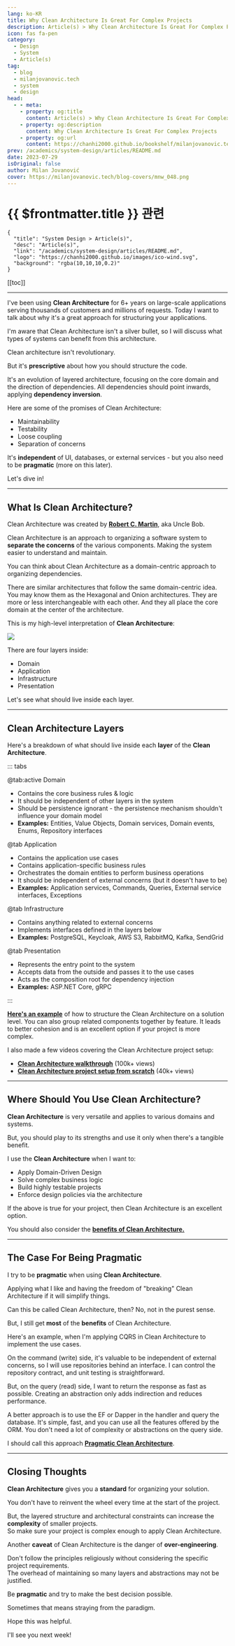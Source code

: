 ```yaml
---
lang: ko-KR
title: Why Clean Architecture Is Great For Complex Projects
description: Article(s) > Why Clean Architecture Is Great For Complex Projects
icon: fas fa-pen
category: 
  - Design
  - System
  - Article(s)
tag: 
  - blog
  - milanjovanovic.tech
  - system
  - design
head:
  - - meta:
    - property: og:title
      content: Article(s) > Why Clean Architecture Is Great For Complex Projects
    - property: og:description
      content: Why Clean Architecture Is Great For Complex Projects
    - property: og:url
      content: https://chanhi2000.github.io/bookshelf/milanjovanovic.tech/why-clean-architecture-is-great-for-complex-projects.html
prev: /academics/system-design/articles/README.md
date: 2023-07-29
isOriginal: false
author: Milan Jovanović
cover: https://milanjovanovic.tech/blog-covers/mnw_048.png
---
```


# {{ $frontmatter.title }} 관련

```component VPCard
{
  "title": "System Design > Article(s)",
  "desc": "Article(s)",
  "link": "/academics/system-design/articles/README.md",
  "logo": "https://chanhi2000.github.io/images/ico-wind.svg",
  "background": "rgba(10,10,10,0.2)"
}
```

[[toc]]

---

<SiteInfo
  name="Why Clean Architecture Is Great For Complex Projects"
  desc="I've been using Clean Architecture for 6+ years on large scale applications serving thousands of customers and millions of requests. Today I want to talk about why it's a great approach for structuring your applications. I'm aware that Clean Architecture isn't a silver bullet, so I will discuss what types of systems can benefit from this architecture. Clean architecture isn't revolutionary. But it's prescriptive about how you should structure the code. It's an evolution of the layered architecture, focusing on the core domain and the direction of dependencies. All dependencies should point inwards, applying dependency inversion."
  url="https://milanjovanovic.tech/blog/why-clean-architecture-is-great-for-complex-projects/"
  logo="https://milanjovanovic.tech/profile_favicon.png"
  preview="https://milanjovanovic.tech/blog-covers/mnw_048.png?imwidth=1920"/>

I've been using **Clean Architecture** for 6+ years on large-scale applications serving thousands of customers and millions of requests. Today I want to talk about why it's a great approach for structuring your applications.

I'm aware that Clean Architecture isn't a silver bullet, so I will discuss what types of systems can benefit from this architecture.

Clean architecture isn't revolutionary.

But it's **prescriptive** about how you should structure the code.

It's an evolution of layered architecture, focusing on the core domain and the direction of dependencies. All dependencies should point inwards, applying **dependency inversion**.

Here are some of the promises of Clean Architecture:

- Maintainability
- Testability
- Loose coupling
- Separation of concerns

It's **independent** of UI, databases, or external services - but you also need to be **pragmatic** (more on this later).

Let's dive in!

---

## What Is Clean Architecture?

Clean Architecture was created by [<FontIcon icon="fa-brands fa-wikipedia-w"/>**Robert C. Martin**](https://en.wikipedia.org/wiki/Robert_C._Martin), aka Uncle Bob.

Clean Architecture is an approach to organizing a software system to **separate the concerns** of the various components. Making the system easier to understand and maintain.

You can think about Clean Architecture as a domain-centric approach to organizing dependencies.

There are similar architectures that follow the same domain-centric idea. You may know them as the Hexagonal and Onion architectures. They are more or less interchangeable with each other. And they all place the core domain at the center of the architecture.

This is my high-level interpretation of **Clean Architecture**:

![](https://milanjovanovic.tech/blogs/mnw_048/clean_architecture.png?imwidth=3840)

There are four layers inside:

- Domain
- Application
- Infrastructure
- Presentation

Let's see what should live inside each layer.

---

## Clean Architecture Layers

Here's a breakdown of what should live inside each **layer** of the **Clean Architecture**.

::: tabs

@tab:active Domain

- Contains the core business rules & logic
- It should be independent of other layers in the system
- Should be persistence ignorant - the persistence mechanism shouldn't influence your domain model
- **Examples:** Entities, Value Objects, Domain services, Domain events, Enums, Repository interfaces

@tab Application

- Contains the application use cases
- Contains application-specific business rules
- Orchestrates the domain entities to perform business operations
- It should be independent of external concerns (but it doesn't have to be)
- **Examples:** Application services, Commands, Queries, External service interfaces, Exceptions

@tab Infrastructure

- Contains anything related to external concerns
- Implements interfaces defined in the layers below
- **Examples:** PostgreSQL, Keycloak, AWS S3, RabbitMQ, Kafka, SendGrid

@tab Presentation

- Represents the entry point to the system
- Accepts data from the outside and passes it to the use cases
- Acts as the composition root for dependency injection
- **Examples:** ASP.NET Core, gRPC

:::

[**Here's an example**](/milanjovanovic.tech/clean-architecture-folder-structure.md) of how to structure the Clean Architecture on a solution level.
You can also group related components together by feature.
It leads to better cohesion and is an excellent option if your project is more complex.

I also made a few videos covering the Clean Architecture project setup:

- [<FontIcon icon="fa-brands fa-youtube"/>**Clean Architecture walkthrough**](https://youtu.be/tLk4pZZtiDY) (100k+ views)
- [<FontIcon icon="fa-brands fa-youtube"/>**Clean Architecture project setup from scratch**](https://youtu.be/fe4iuaoxGbA) (40k+ views)

<VidStack src="youtube/tLk4pZZtiDY" />
<VidStack src="youtube/fe4iuaoxGbA" />

---

## Where Should You Use Clean Architecture?

**Clean Architecture** is very versatile and applies to various domains and systems.

But, you should play to its strengths and use it only when there's a tangible benefit.

I use the **Clean Architecture** when I want to:

- Apply Domain-Driven Design
- Solve complex business logic
- Build highly testable projects
- Enforce design policies via the architecture

If the above is true for your project, then Clean Architecture is an excellent option.

You should also consider the [**benefits of Clean Architecture.**](/milanjovanovic.tech/clean-architecture-and-the-benefits-of-structured-software-design.md)

---

## The Case For Being Pragmatic

I try to be **pragmatic** when using **Clean Architecture**.

Applying what I like and having the freedom of "breaking" Clean Architecture if it will simplify things.

Can this be called Clean Architecture, then? No, not in the purest sense.

But, I still get **most** of the **benefits** of Clean Architecture.

Here's an example, when I'm applying CQRS in Clean Architecture to implement the use cases.

On the command (write) side, it's valuable to be independent of external concerns, so I will use repositories behind an interface. I can control the repository contract, and unit testing is straightforward.

But, on the query (read) side, I want to return the response as fast as possible. Creating an abstraction only adds indirection and reduces performance.

A better approach is to use the EF or Dapper in the handler and query the database. It's simple, fast, and you can use all the features offered by the ORM. You don't need a lot of complexity or abstractions on the query side.

I should call this approach [**Pragmatic Clean Architecture**](/milanjovanovic.tech/pragmatic-clean-architecture/README.md).

---

## Closing Thoughts

**Clean Architecture** gives you a **standard** for organizing your solution.

You don't have to reinvent the wheel every time at the start of the project.

But, the layered structure and architectural constraints can increase the **complexity** of smaller projects.<br/>So make sure your project is complex enough to apply Clean Architecture.

Another **caveat** of Clean Architecture is the danger of **over-engineering**.

Don't follow the principles religiously without considering the specific project requirements.<br/>The overhead of maintaining so many layers and abstractions may not be justified.

Be **pragmatic** and try to make the best decision possible.

Sometimes that means straying from the paradigm.

Hope this was helpful.

I'll see you next week!

